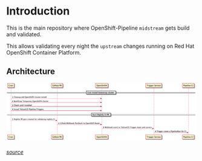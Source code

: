 # Introduction

This is the main repository where OpenShift-Pipeline `midstream` gets build and validated.

This allows validating every night the `upstream` changes running on Red Hat
OpenShift Container Platform.


## Architecture

[![CRON Setup](CI/docs/images/cron-setup.png)](CI/docs/images/cron-setup.png)
###### [source](CI/docs/diagrams/cron-setup.plantuml)
